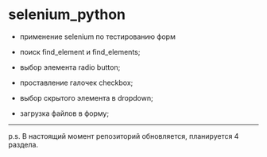 # selenium_python

- применение selenium по тестированию форм

- поиск find_element и find_elements;
- выбор элемента radio button;
- проставление галочек checkbox;
- выбор скрытого элемента в dropdown;
- загрузка файлов в форму; 
---
p.s. В настоящий момент репозиторий обновляется, планируется 4 раздела.